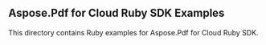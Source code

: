 ## Aspose.Pdf for Cloud Ruby SDK Examples

This directory contains Ruby examples for Aspose.Pdf for Cloud Ruby SDK.